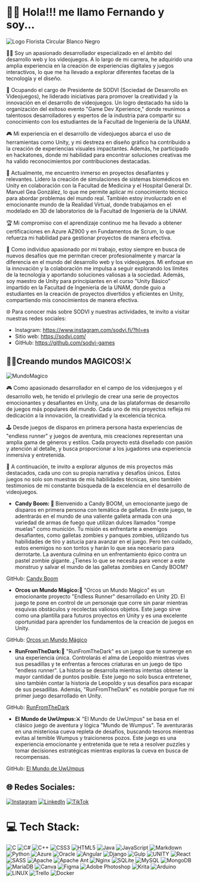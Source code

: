 # 🧙‍♂️ Hola!!! me llamo Fernando y soy...
![Logo Florista Circular Blanco Negro](https://github.com/FernandoREX/FernandoREX/assets/74227680/1311050d-5154-40d3-8b68-bee03b4ee469)

👨‍💻 Soy un apasionado desarrollador especializado en el ámbito del desarrollo web y los videojuegos. A lo largo de mi carrera, he adquirido una amplia experiencia en la creación de experiencias digitales y juegos interactivos, lo que me ha llevado a explorar diferentes facetas de la tecnología y el diseño.

💼 Ocupando el cargo de Presidente de SODVI (Sociedad de Desarrollo en Videojuegos), he liderado iniciativas para promover la creatividad y la innovación en el desarrollo de videojuegos. Un logro destacado ha sido la organización del exitoso evento "Game Dev Xperience," donde reunimos a talentosos desarrolladores y expertos de la industria para compartir su conocimiento con los estudiantes de la Facultad de Ingeniería de la UNAM.

🎮 Mi experiencia en el desarrollo de videojuegos abarca el uso de herramientas como Unity, y mi destreza en diseño gráfico ha contribuido a la creación de experiencias visuales impactantes. Además, he participado en hackatones, donde mi habilidad para encontrar soluciones creativas me ha valido reconocimientos por contribuciones destacadas.

🔬 Actualmente, me encuentro inmerso en proyectos desafiantes y relevantes. Lidero la creación de simulaciones de sistemas biomédicos en Unity en colaboración con la Facultad de Medicina y el Hospital General Dr. Manuel Gea González, lo que me permite aplicar mi conocimiento técnico para abordar problemas del mundo real. También estoy involucrado en el emocionante mundo de la Realidad Virtual, donde trabajamos en el modelado en 3D de laboratorios de la Facultad de Ingeniería de la UNAM.

🏆 Mi compromiso con el aprendizaje continuo me ha llevado a obtener certificaciones en Azure AZ900 y en Fundamentos de Scrum, lo que refuerza mi habilidad para gestionar proyectos de manera efectiva.

🚀 Como individuo apasionado por mi trabajo, estoy siempre en busca de nuevos desafíos que me permitan crecer profesionalmente y marcar la diferencia en el mundo del desarrollo web y los videojuegos. Mi enfoque en la innovación y la colaboración me impulsa a seguir explorando los límites de la tecnología y aportando soluciones valiosas a la sociedad. Además, soy maestro de Unity para principiantes en el curso "Unity Básico" impartido en la Facultad de Ingeniería de la UNAM, donde guío a estudiantes en la creación de proyectos divertidos y eficientes en Unity, compartiendo mis conocimientos de manera efectiva.

🌐 Para conocer más sobre SODVI y nuestras actividades, te invito a visitar nuestras redes sociales:<br>

* Instagram: https://www.instagram.com/sodvi.fi/?hl=es
* Sitio web: https://sodvi.com/
* GitHub: https://github.com/sodvi-games

## 🧟‍♀️Creando mundos MAGICOS!⚔
![MundoMagico](https://github.com/FernandoREX/FernandoREX/assets/74227680/316b33c7-dba4-47a8-be99-bd7bcbf5562b)

🎮 Como apasionado desarrollador en el campo de los videojuegos y el desarrollo web, he tenido el privilegio de crear una serie de proyectos emocionantes y desafiantes en Unity, una de las plataformas de desarrollo de juegos más populares del mundo. Cada uno de mis proyectos refleja mi dedicación a la innovación, la creatividad y la excelencia técnica.

🕹 Desde juegos de disparos en primera persona hasta experiencias de "endless runner" y juegos de aventura, mis creaciones representan una amplia gama de géneros y estilos. Cada proyecto está diseñado con pasión y atención al detalle, y busca proporcionar a los jugadores una experiencia inmersiva y entretenida.

🎯 A continuación, te invito a explorar algunos de mis proyectos más destacados, cada uno con su propia narrativa y desafíos únicos. Estos juegos no solo son muestras de mis habilidades técnicas, sino también testimonios de mi constante búsqueda de la excelencia en el desarrollo de videojuegos.

* **Candy Boom: 🍭**
Bienvenido a Candy BOOM, un emocionante juego de disparos en primera persona con temática de galletas. En este juego, te adentrarás en el mundo de una valiente galleta armada con una variedad de armas de fuego que utilizan dulces llamados "rompe muelas" como munición. Tu misión es enfrentarte a enemigos desafiantes, como galletas zombies y panques zombies, utilizando tus habilidades de tiro y astucia para avanzar en el juego. Pero ten cuidado, estos enemigos no son tontos y harán lo que sea necesario para derrotarte. La aventura culmina en un enfrentamiento épico contra un pastel zombie gigante. ¿Tienes lo que se necesita para vencer a este monstruo y salvar el mundo de las galletas zombies en Candy BOOM?

GitHub: [Candy Boom](https://github.com/FernandoREX/CandyBOOM)

* **Orcos un Mundo Mágico:🏹**
"Orcos un Mundo Mágico" es un emocionante proyecto "Endless Runner" desarrollado en Unity 2D. El juego te pone en control de un personaje que corre sin parar mientras esquivas obstáculos y recolectas valiosos objetos. Este juego sirve como una plantilla para futuros proyectos en Unity y es una excelente oportunidad para aprender los fundamentos de la creación de juegos en Unity.

GitHub: [Orcos un Mundo Mágico]( https://github.com/FernandoREX/Orcos_Un_Mundo_Magico)

* **RunFromTheDark:👹**
"RunFromTheDark" es un juego que te sumerge en una experiencia única. Controlarás el alma de Leopoldo mientras vives sus pesadillas y te enfrentas a feroces criaturas en un juego de tipo "endless runner". La historia se desarrolla mientras intentas obtener la mayor cantidad de puntos posible. Este juego no solo busca entretener, sino también contar la historia de Leopoldo y sus desafíos para escapar de sus pesadillas. Además, "RunFromTheDark" es notable porque fue mi primer juego desarrollado en Unity.

GitHub: [RunFromTheDark]( https://github.com/FernandoREX/RunFromTheDark)

* **El Mundo de UwUmpus:⚔**
"El Mundo de UwUmpus" se basa en el clásico juego de aventura y lógica "Mundo de Wumpus". Te aventurarás en una misteriosa cueva repleta de desafíos, buscando tesoros mientras evitas al temible Wumpus y traicioneros pozos. Este juego es una experiencia emocionante y entretenida que te reta a resolver puzzles y tomar decisiones estratégicas mientras exploras la cueva en busca de recompensas.

GitHub: [El Mundo de UwUmpus](https://github.com/FernandoREX/The_world_of_UwUmpus_apk_beta)

## 🌐 Redes Sociales:
[![Instagram](https://img.shields.io/badge/Instagram-%23E4405F.svg?logo=Instagram&logoColor=white)](https://instagram.com/fer_rex/?hl=es) [![LinkedIn](https://img.shields.io/badge/LinkedIn-%230077B5.svg?logo=linkedin&logoColor=white)](https://linkedin.com/in//fernando-rosas-g-591891250/) [![TikTok](https://img.shields.io/badge/TikTok-%23000000.svg?logo=TikTok&logoColor=white)](https://tiktok.com/@_r_e_x__) 

# 💻 Tech Stack:
![C](https://img.shields.io/badge/c-%2300599C.svg?style=plastic&logo=c&logoColor=white) ![C#](https://img.shields.io/badge/c%23-%23239120.svg?style=plastic&logo=c-sharp&logoColor=white) ![C++](https://img.shields.io/badge/c++-%2300599C.svg?style=plastic&logo=c%2B%2B&logoColor=white) ![CSS3](https://img.shields.io/badge/css3-%231572B6.svg?style=plastic&logo=css3&logoColor=white) ![HTML5](https://img.shields.io/badge/html5-%23E34F26.svg?style=plastic&logo=html5&logoColor=white) ![Java](https://img.shields.io/badge/java-%23ED8B00.svg?style=plastic&logo=java&logoColor=white) ![JavaScript](https://img.shields.io/badge/javascript-%23323330.svg?style=plastic&logo=javascript&logoColor=%23F7DF1E) ![Markdown](https://img.shields.io/badge/markdown-%23000000.svg?style=plastic&logo=markdown&logoColor=white) ![Python](https://img.shields.io/badge/python-3670A0?style=plastic&logo=python&logoColor=ffdd54) ![Azure](https://img.shields.io/badge/azure-%230072C6.svg?style=plastic&logo=azure-devops&logoColor=white) ![Oracle](https://img.shields.io/badge/Oracle-F80000?style=plastic&logo=oracle&logoColor=white) ![Angular](https://img.shields.io/badge/angular-%23DD0031.svg?style=plastic&logo=angular&logoColor=white) ![Django](https://img.shields.io/badge/django-%23092E20.svg?style=plastic&logo=django&logoColor=white) ![Gulp](https://img.shields.io/badge/GULP-%23CF4647.svg?style=plastic&logo=gulp&logoColor=white) ![UNITY](https://img.shields.io/badge/Unity-%2320232a.svg?style=plastic&logo=unity&logoColor=white) ![React](https://img.shields.io/badge/react-%2320232a.svg?style=plastic&logo=react&logoColor=%2361DAFB) ![SASS](https://img.shields.io/badge/SASS-hotpink.svg?style=plastic&logo=SASS&logoColor=white) ![Apache](https://img.shields.io/badge/apache-%23D42029.svg?style=plastic&logo=apache&logoColor=white) ![Apache Ant](https://img.shields.io/badge/Apache%20Ant-A81C7D?style=plastic&logo=Apache%20Ant&logoColor=white) ![Nginx](https://img.shields.io/badge/nginx-%23009639.svg?style=plastic&logo=nginx&logoColor=white) ![SQLite](https://img.shields.io/badge/sqlite-%2307405e.svg?style=plastic&logo=sqlite&logoColor=white) ![MySQL](https://img.shields.io/badge/mysql-%2300f.svg?style=plastic&logo=mysql&logoColor=white) ![MongoDB](https://img.shields.io/badge/MongoDB-%234ea94b.svg?style=plastic&logo=mongodb&logoColor=white) ![MariaDB](https://img.shields.io/badge/MariaDB-003545?style=plastic&logo=mariadb&logoColor=white) ![Canva](https://img.shields.io/badge/Canva-%2300C4CC.svg?style=plastic&logo=Canva&logoColor=white) 	![Figma](https://img.shields.io/badge/figma-%23F24E1E.svg?style=plastic&logo=figma&logoColor=white) ![Adobe Photoshop](https://img.shields.io/badge/adobephotoshop-%2331A8FF.svg?style=plastic&logo=adobephotoshop&logoColor=white) ![Krita](https://img.shields.io/badge/Krita-203759?style=plastic&logo=krita&logoColor=EEF37B) ![Arduino](https://img.shields.io/badge/-Arduino-00979D?style=plastic&logo=Arduino&logoColor=white) ![LINUX](https://img.shields.io/badge/Linux-FCC624?style=plastic&logo=linux&logoColor=black) ![Trello](https://img.shields.io/badge/Trello-%23026AA7.svg?style=plastic&logo=Trello&logoColor=white) ![Docker](https://img.shields.io/badge/docker-%230db7ed.svg?style=plastic&logo=docker&logoColor=white)
